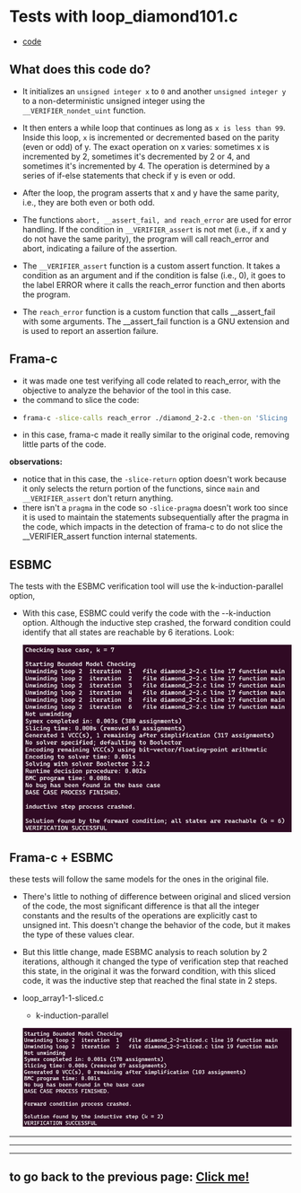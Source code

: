 # **Tests with loop_diamond101.c**

-   [code](/tests/loop_tests/loop_diamond1-1/diamond_1-1.c)

## **What does this code do?**
- It initializes an `unsigned integer x` to `0` and another `unsigned integer y` to a non-deterministic unsigned integer using the `__VERIFIER_nondet_uint` function.

- It then enters a while loop that continues as long as `x is less than 99`. Inside this loop, `x` is incremented or decremented based on the parity (even or odd) of y. The exact operation on x varies: sometimes x is incremented by 2, sometimes it's decremented by 2 or 4, and sometimes it's incremented by 4. The operation is determined by a series of if-else statements that check if y is even or odd.

- After the loop, the program asserts that x and y have the same parity, i.e., they are both even or both odd.

- The functions `abort, __assert_fail, and reach_error` are used for error handling. If the condition in `__VERIFIER_assert` is not met (i.e., if x and y do not have the same parity), the program will call reach_error and abort, indicating a failure of the assertion.

- The `__VERIFIER_assert` function is a custom assert function. It takes a condition as an argument and if the condition is false (i.e., 0), it goes to the label ERROR where it calls the reach_error function and then aborts the program.

- The `reach_error` function is a custom function that calls __assert_fail with some arguments. The __assert_fail function is a GNU extension and is used to report an assertion failure.
  
## **Frama-c**

-   it was made one test verifying all code related to reach_error, with the objective to analyze the behavior of the tool in this case.
-   the command to slice the code:
-   ```bash
    frama-c -slice-calls reach_error ./diamond_2-2.c -then-on 'Slicing export' -set-project-as-default -print -then -print -ocode ./diamond_2-2-sliced.c
    ```
-   in this case, frama-c made it really similar to the original code, removing little parts of the code.

**observations:**

-   notice that in this case, the `-slice-return` option doesn't work because it only selects the return portion of the functions, since `main` and `__VERIFIER_assert` don't return anything.
-   there isn't a `pragma` in the code so `-slice-pragma` doesn't work too since it is used to maintain the statements subsequentially after the pragma in the code, which impacts in the detection of frama-c to do not slice the __VERIFIER_assert function internal statements.

## **ESBMC**
The tests with the ESBMC verification tool will use the k-induction-parallel option, 

- With this case, ESBMC could verify the code with the --k-induction option. Although the inductive step crashed, the forward condition could identify that all states are reachable by 6 iterations. Look:
       
  ![terminal output](../../../materials/imgs/loop-diamond2-2-kinduction.png)

## **Frama-c + ESBMC**
these tests will follow the same models for the ones in the original file.

- There's little to nothing of difference between original and sliced version of the code, the most significant difference is that all the integer constants and the results of the operations are explicitly cast to unsigned int. This doesn't change the behavior of the code, but it makes the type of these values clear.

- But this little change, made ESBMC analysis to reach solution by 2 iterations, although it changed the type of verification step that reached this state, in the original it was the forward condition, with this sliced code, it was the inductive step that reached the final state in 2 steps. 
- loop_array1-1-sliced.c
  - k-induction-parallel 

   ![terminal output](../../../materials/imgs/loop-diamond2-2-sliced-kinduction.png) 
        
---

---

---

## to go back to the previous page: [Click me!](../../../README.md)

